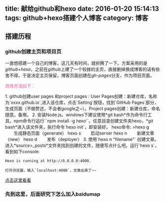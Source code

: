 title: 献给github和hexo
date: 2016-01-20 15:14:13
tags: github+hexo搭建个人博客
category: 博客
---
## 搭建历程
### github创建主页和项目页
一直想搭建一个自己的博客，这几天有时间，就折腾了一下。方案采用的是*github+hexo*，之前在*github*上建了一个较挫的主页，直接删掉换成博客的话有些舍不得，于是决定主页保留，博客页面创建在*gh-pages*分支，作为项目页面。
<p style="color:#f15b82">具体方法如下：</p>
1. github创建user pages 和project pages : User Pages创建：新建仓库，名称为`xxxx.github.io`,进入该仓库，点击`Setting`按钮，找到`GitHub Pages`部分，生成页面（不做赘述，不会者google之~）。Project pages创建：新建仓库，命名随意，备用。
2. 安装Node.js。windows下建议使用*git bash*作为命令行工具。npm命令行运行``npm install -g hexo``。任意目录创建文件夹hexo，*git bash*进入该文件夹，执行命令`hexo init`，即安装好。
hexo命令:  
>hexo g   　　生成静态页面（generate）
hexo s    　　启动server
hexo n    　　新建文章（new）
hexo d    　　发布（deployer）
3. 使用`hexo n "filename"` 创建文章。进入*source>_posts*文件夹找到创建的文件，随便写点什么吧。运行`hexo s`，看到如下console:


    Hexo is running at http://0.0.0.0:4000.

    打开浏览器，输入`localhost:4000`，文章出来了~~
[点击这里看看](http://samstar.github.io/blog)


### 先到这里，后面研究下怎么加入baidumap